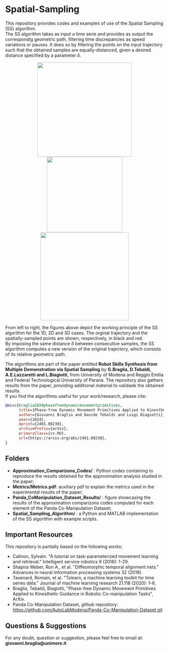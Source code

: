 # Spatial-Sampling

This repository provides codes and examples of use of the Spatial Sampling (SS) algorithm. <br>
The SS algorithm takes as input a time serie and provides as output the correspondig geometric path, filtering time discrepancies as speed variations or pauses. It does so by filtering the points on the input trajectory such that the obtained samples are equally-distanced, given a desired distance specified by a parameter $\delta$.

<p align="center">
  <img src="https://github.com/user-attachments/assets/b4627ec6-be7a-4cf0-8958-7bca90fa15e5" width="300" />
  <img src="https://github.com/user-attachments/assets/c45a2497-a88c-4534-83d6-dc0d70b2ee2e" width="240" />
  <img src="https://github.com/user-attachments/assets/0f1cf840-826b-42cf-8296-0f41d75b8369" width="280" />
</p>

From left to right, the figures above depict the working principle of the SS algorithm for the 1D, 2D and 3D cases. The orginal trajectory and the spatially-sampled points are shown, respectively, in black and red. <br>
By imposing the same distance $\delta$ between consecutive samples, the SS algorithm computes a new version of the original trajectory, which consists of its relative geometric path. <br>

The algorithms are part of the paper entitled **Robot Skills Synthesis from Multiple Demonstration via Spatial Sampling** by __G.Braglia, D.Tebaldi, A.E.Lazzaretti and L.Biagiotti__, from University of Modena and Reggio Emilia and Federal Technological University of Paranà. The repository also gathers results from the paper, providing additional material to validade the obtained results.<br>
If you find the algorithms useful for your work/research, please cite:
```bibtex
@misc{braglia2024phasefreedynamicmovementprimitives,
      title={Phase-free Dynamic Movement Primitives Applied to Kinesthetic Guidance in Robotic Co-manipulation Tasks}, 
      author={Giovanni Braglia and Davide Tebaldi and Luigi Biagiotti},
      year={2024},
      eprint={2401.08238},
      archivePrefix={arXiv},
      primaryClass={cs.RO},
      url={https://arxiv.org/abs/2401.08238}, 
}
```

## Folders

- **Approximation_Comparizons_Codes/** : Python codes containing to reproduce the results obtained for the approximation analysis studied in the paper;
- **Metrics/Metrics.pdf**: auxiliary pdf to explain the metrics used in the experimental results of the paper;
- **Panda_CoManipulation_Dataset_Results/** : figure showcasing the results of the approximation comparizons codes computed for each element of the Panda Co-Manipulation Dataset;
- **Spatial_Sampling_Algorithm/** : a Python and MATLAB implementation of the SS algorithm with example scripts.

## Important Resources

This repository is partially based on the following works:

- Calinon, Sylvain. "A tutorial on task-parameterized movement learning and retrieval." Intelligent service robotics 9 (2016): 1-29.
- Shapira Weber, Ron A., et al. "Diffeomorphic temporal alignment nets." Advances in neural information processing systems 32 (2019).
- Tavenard, Romain, et al. "Tslearn, a machine learning toolkit for time series data." Journal of machine learning research 21.118 (2020): 1-6.
- Braglia, Tebaldi, Biagiotti, "Phase-free Dynamic Movement Primitives Applied to Kinesthetic Guidance in Robotic Co-manipulation Tasks", ArXiv.
- Panda Co-Manipulation Dataset, github repository: https://github.com/AutoLabModena/Panda-Co-Manipulation-Dataset.git

## Questions & Suggestions
For any doubt, question or suggestion, please feel free to email at:
__giovanni.braglia@unimore.it__
